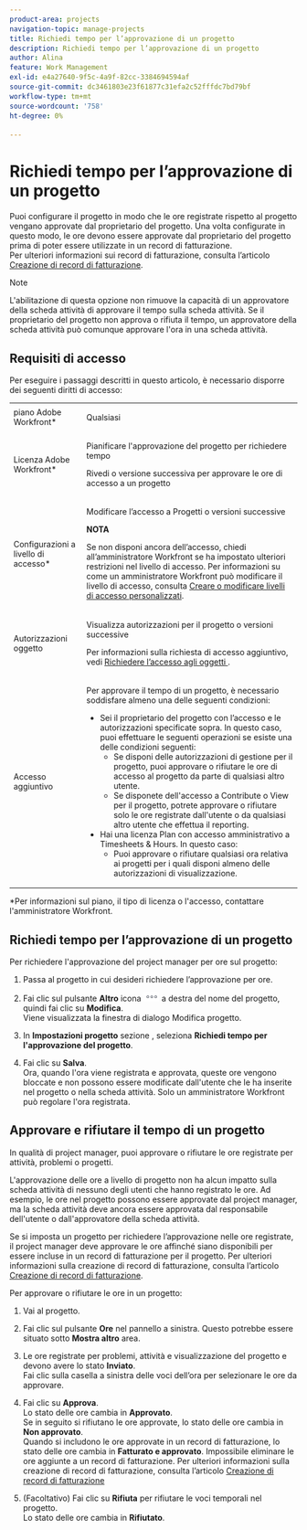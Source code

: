 ```yaml
---
product-area: projects
navigation-topic: manage-projects
title: Richiedi tempo per l’approvazione di un progetto
description: Richiedi tempo per l’approvazione di un progetto
author: Alina
feature: Work Management
exl-id: e4a27640-9f5c-4a9f-82cc-3384694594af
source-git-commit: dc3461803e23f61877c31efa2c52fffdc7bd79bf
workflow-type: tm+mt
source-wordcount: '758'
ht-degree: 0%

---
```


# Richiedi tempo per l’approvazione di un progetto

<!--
<p data-mc-conditions="QuicksilverOrClassic.Draft mode">(NOTE: THIS IS LINKED TO THE UI IN A TOOLTIP IN THE EDIT PROJECT MODAL) </p>
-->

Puoi configurare il progetto in modo che le ore registrate rispetto al progetto vengano approvate dal proprietario del progetto. Una volta configurate in questo modo, le ore devono essere approvate dal proprietario del progetto prima di poter essere utilizzate in un record di fatturazione.\
Per ulteriori informazioni sui record di fatturazione, consulta l’articolo [Creazione di record di fatturazione](../../../manage-work/projects/project-finances/create-billing-records.md).

>[!NOTE]
>
>L&#39;abilitazione di questa opzione non rimuove la capacità di un approvatore della scheda attività di approvare il tempo sulla scheda attività. Se il proprietario del progetto non approva o rifiuta il tempo, un approvatore della scheda attività può comunque approvare l&#39;ora in una scheda attività.

## Requisiti di accesso

Per eseguire i passaggi descritti in questo articolo, è necessario disporre dei seguenti diritti di accesso:

<table style="table-layout:auto"> 
 <col> 
 <col> 
 <tbody> 
  <tr> 
   <td role="rowheader">piano Adobe Workfront*</td> 
   <td> <p>Qualsiasi</p> </td> 
  </tr> 
  <tr> 
   <td role="rowheader">Licenza Adobe Workfront*</td> 
   <td> <p>Pianificare l'approvazione del progetto per richiedere tempo</p>
   <p>Rivedi o versione successiva per approvare le ore di accesso a un progetto</p>
    </td> 
  </tr> 
  <tr> 
   <td role="rowheader">Configurazioni a livello di accesso*</td> 
   <td> <p>Modificare l’accesso a Progetti o versioni successive</p> <p><b>NOTA</b>

Se non disponi ancora dell’accesso, chiedi all’amministratore Workfront se ha impostato ulteriori restrizioni nel livello di accesso. Per informazioni su come un amministratore Workfront può modificare il livello di accesso, consulta <a href="../../../administration-and-setup/add-users/configure-and-grant-access/create-modify-access-levels.md" class="MCXref xref">Creare o modificare livelli di accesso personalizzati</a>.</p> </td>
</tr> 
  <tr> 
   <td role="rowheader">Autorizzazioni oggetto</td> 
   <td> <p>Visualizza autorizzazioni per il progetto o versioni successive</p> <p>Per informazioni sulla richiesta di accesso aggiuntivo, vedi <a href="../../../workfront-basics/grant-and-request-access-to-objects/request-access.md" class="MCXref xref">Richiedere l’accesso agli oggetti </a>.</p> </td> 
  </tr> 
  <tr> 
   <td role="rowheader">Accesso aggiuntivo</td> 
   <td> <p>Per approvare il tempo di un progetto, è necessario soddisfare almeno una delle seguenti condizioni:</p> 
    <ul> 
     <li>Sei il proprietario del progetto con l’accesso e le autorizzazioni specificate sopra. In questo caso, puoi effettuare le seguenti operazioni se esiste una delle condizioni seguenti: 
      <ul>
       <li>Se disponi delle autorizzazioni di gestione per il progetto, puoi approvare o rifiutare le ore di accesso al progetto da parte di qualsiasi altro utente.</li>
       <li> Se disponete dell'accesso a Contribute o View per il progetto, potrete approvare o rifiutare solo le ore registrate dall'utente o da qualsiasi altro utente che effettua il reporting.<br></li>
      </ul></li> 
     <li>Hai una licenza Plan con accesso amministrativo a Timesheets &amp; Hours. In questo caso:
      <ul>
       <li>Puoi approvare o rifiutare qualsiasi ora relativa ai progetti per i quali disponi almeno delle autorizzazioni di visualizzazione. </li>
      </ul></li> 
    </ul> </td> 
  </tr> 
 </tbody> 
</table>

&#42;Per informazioni sul piano, il tipo di licenza o l&#39;accesso, contattare l&#39;amministratore Workfront.

## Richiedi tempo per l’approvazione di un progetto

Per richiedere l&#39;approvazione del project manager per ore sul progetto:

1. Passa al progetto in cui desideri richiedere l’approvazione per ore.
1. Fai clic sul pulsante **Altro** icona ![](assets/more-icon.png) a destra del nome del progetto, quindi fai clic su **Modifica**.\
   Viene visualizzata la finestra di dialogo Modifica progetto.

1. In **Impostazioni progetto** sezione , seleziona **Richiedi tempo per l&#39;approvazione del progetto**.
1. Fai clic su **Salva**.\
   Ora, quando l&#39;ora viene registrata e approvata, queste ore vengono bloccate e non possono essere modificate dall&#39;utente che le ha inserite nel progetto o nella scheda attività. Solo un amministratore Workfront può regolare l&#39;ora registrata.

## Approvare e rifiutare il tempo di un progetto

In qualità di project manager, puoi approvare o rifiutare le ore registrate per attività, problemi o progetti.

L&#39;approvazione delle ore a livello di progetto non ha alcun impatto sulla scheda attività di nessuno degli utenti che hanno registrato le ore. Ad esempio, le ore nel progetto possono essere approvate dal project manager, ma la scheda attività deve ancora essere approvata dal responsabile dell&#39;utente o dall&#39;approvatore della scheda attività. 

Se si imposta un progetto per richiedere l’approvazione nelle ore registrate, il project manager deve approvare le ore affinché siano disponibili per essere incluse in un record di fatturazione per il progetto. Per ulteriori informazioni sulla creazione di record di fatturazione, consulta l’articolo [Creazione di record di fatturazione](../../../manage-work/projects/project-finances/create-billing-records.md).

Per approvare o rifiutare le ore in un progetto:

1. Vai al progetto.
1. Fai clic sul pulsante **Ore** nel pannello a sinistra. Questo potrebbe essere situato sotto **Mostra altro** area.

1. Le ore registrate per problemi, attività e visualizzazione del progetto e devono avere lo stato **Inviato**.\
   Fai clic sulla casella a sinistra delle voci dell’ora per selezionare le ore da approvare.

1. Fai clic su **Approva**.\
   Lo stato delle ore cambia in **Approvato**.\
   Se in seguito si rifiutano le ore approvate, lo stato delle ore cambia in **Non approvato**.\
   Quando si includono le ore approvate in un record di fatturazione, lo stato delle ore cambia in **Fatturato e approvato**. Impossibile eliminare le ore aggiunte a un record di fatturazione. Per ulteriori informazioni sulla creazione di record di fatturazione, consulta l’articolo [Creazione di record di fatturazione](../../../manage-work/projects/project-finances/create-billing-records.md)

1. (Facoltativo) Fai clic su **Rifiuta** per rifiutare le voci temporali nel progetto.\
   Lo stato delle ore cambia in **Rifiutato**.
